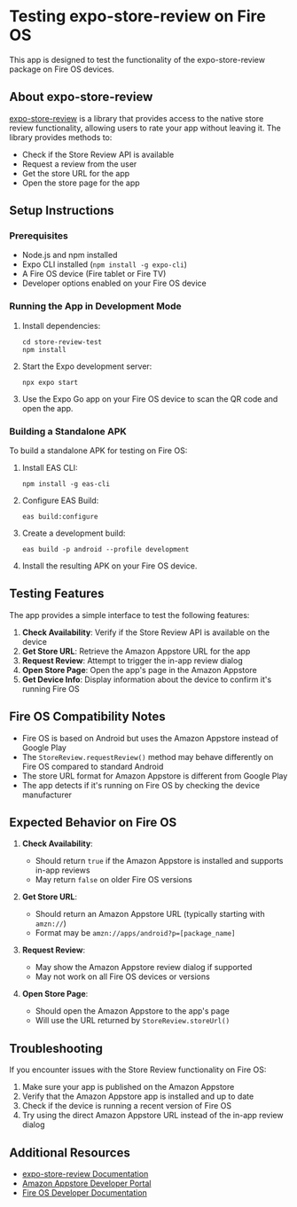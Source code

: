# Testing expo-store-review on Fire OS

This app is designed to test the functionality of the expo-store-review package on Fire OS devices.

## About expo-store-review

[expo-store-review](https://github.com/expo/expo/tree/main/packages/expo-store-review) is a library that provides access to the native store review functionality, allowing users to rate your app without leaving it. The library provides methods to:

- Check if the Store Review API is available
- Request a review from the user
- Get the store URL for the app
- Open the store page for the app

## Setup Instructions

### Prerequisites
- Node.js and npm installed
- Expo CLI installed (`npm install -g expo-cli`)
- A Fire OS device (Fire tablet or Fire TV)
- Developer options enabled on your Fire OS device

### Running the App in Development Mode

1. Install dependencies:
   ```
   cd store-review-test
   npm install
   ```

2. Start the Expo development server:
   ```
   npx expo start
   ```

3. Use the Expo Go app on your Fire OS device to scan the QR code and open the app.

### Building a Standalone APK

To build a standalone APK for testing on Fire OS:

1. Install EAS CLI:
   ```
   npm install -g eas-cli
   ```

2. Configure EAS Build:
   ```
   eas build:configure
   ```

3. Create a development build:
   ```
   eas build -p android --profile development
   ```

4. Install the resulting APK on your Fire OS device.

## Testing Features

The app provides a simple interface to test the following features:

1. **Check Availability**: Verify if the Store Review API is available on the device
2. **Get Store URL**: Retrieve the Amazon Appstore URL for the app
3. **Request Review**: Attempt to trigger the in-app review dialog
4. **Open Store Page**: Open the app's page in the Amazon Appstore
5. **Get Device Info**: Display information about the device to confirm it's running Fire OS

## Fire OS Compatibility Notes

- Fire OS is based on Android but uses the Amazon Appstore instead of Google Play
- The `StoreReview.requestReview()` method may behave differently on Fire OS compared to standard Android
- The store URL format for Amazon Appstore is different from Google Play
- The app detects if it's running on Fire OS by checking the device manufacturer

## Expected Behavior on Fire OS

1. **Check Availability**: 
   - Should return `true` if the Amazon Appstore is installed and supports in-app reviews
   - May return `false` on older Fire OS versions

2. **Get Store URL**:
   - Should return an Amazon Appstore URL (typically starting with `amzn://`)
   - Format may be `amzn://apps/android?p=[package_name]`

3. **Request Review**:
   - May show the Amazon Appstore review dialog if supported
   - May not work on all Fire OS devices or versions

4. **Open Store Page**:
   - Should open the Amazon Appstore to the app's page
   - Will use the URL returned by `StoreReview.storeUrl()`

## Troubleshooting

If you encounter issues with the Store Review functionality on Fire OS:

1. Make sure your app is published on the Amazon Appstore
2. Verify that the Amazon Appstore app is installed and up to date
3. Check if the device is running a recent version of Fire OS
4. Try using the direct Amazon Appstore URL instead of the in-app review dialog

## Additional Resources

- [expo-store-review Documentation](https://docs.expo.dev/versions/latest/sdk/store-review/)
- [Amazon Appstore Developer Portal](https://developer.amazon.com/apps-and-games/appstore)
- [Fire OS Developer Documentation](https://developer.amazon.com/docs/fire-tablets/fire-os-overview.html)
